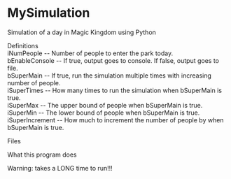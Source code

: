 # MySimulation
Simulation of a day in Magic Kingdom using Python

Definitions   
iNumPeople -- Number of people to enter the park today.   
bEnableConsole -- If true, output goes to console. If false, output goes to file.   
bSuperMain -- If true, run the simulation multiple times with increasing number of people.    
iSuperTimes -- How many times to run the simulation when bSuperMain is true.    
iSuperMax -- The upper bound of people when bSuperMain is true.   
iSuperMin -- The lower bound of people when bSuperMain is true.   
iSuperIncrement -- How much to increment the number of people by when bSuperMain is true.   

Files   


What this program does    


Warning: takes a LONG time to run!!!
